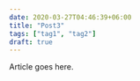 ```yaml
---
date: 2020-03-27T04:46:39+06:00
title: "Post3"
tags: ["tag1", "tag2"]
draft: true
---
```


Article goes here.